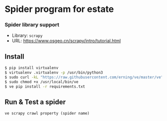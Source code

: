 # Spider program for estate

### Spider library support
- Library: `scrapy`
- URL: https://www.osgeo.cn/scrapy/intro/tutorial.html

## Install
```bash
$ pip install virtualenv
$ virtualenv .virtualenv -p /usr/bin/python3
$ sudo curl -kL "https://raw.githubusercontent.com/erning/ve/master/ve" -o "/usr/local/bin/ve"
$ sudo chmod +x /usr/local/bin/ve
$ ve pip install -r requirements.txt
```

## Run & Test a spider
`ve scrapy crawl property (spider name)`
